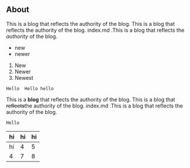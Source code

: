 ## About

This is a blog that reflects the authority of the blog. This is a blog that reflects the authority of the blog. index.md .This is a blog that reflects the *authority* of the blog.

+ new
+ newer

1. New
2. Newer
3. Newest

```
Hello  Hello hello
```

This is a **blog** that reflects the authority of the blog. This is a blog that ~~reflects~~the authority of the blog. index.md .This is a blog that reflects the authority of the blog.

```
Hello
```


|    hi | hi   | hi   |
|----|----|----|
|   hi |   4 |  5  |
|  4  |  7  |   8 |